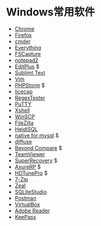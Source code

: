 Windows常用软件
===============

* [Chrome](http://www.chrome.com/)
* [Firefox](http://www.firefox.com.cn/)
* [cmder](http://cmder.net/)
* [Everything](http://www.voidtools.com/)
* [FSCapture](http://www.fscapture.com/)
* [notepad2](http://notepad2.com/)
* [EditPlus](https://www.editplus.com/) $
* [Sublimt Text](http://www.sublimetext.com/)
* [Vim](http://www.vim.org/)
* [PHPStorm](https://www.jetbrains.com/phpstorm/) $
* [licecap](http://www.cockos.com/licecap/)
* [RegexTester](http://www.regextester.com/)
* [PuTTY](http://www.putty.org/)
* [Xshell](http://www.netsarang.com/xshell.html)
* [WinSCP](https://winscp.net)
* [FileZilla](https://filezilla-project.org/)
* [HeidiSQL](https://www.heidisql.com/)
* [native for mysql](https://www.navicat.com/) $
* [diffuse](https://sourceforge.net/projects/diffuse/)
* [Beyond Compare](http://www.scootersoftware.com/) $
* [TeamViewer](https://www.teamviewer.com/)
* [SuperRecovery](http://www.cjhf.net/) $
* [AxureRP](https://www.axure.com/) $
* [HDTunePro](http://www.hdtune.com/) $
* [7-Zip](http://www.7-zip.org/)
* [Zeal](https://zealdocs.org/)
* [SQLiteStudio](https://sqlitestudio.pl)
* [Postman](https://www.getpostman.com/)
* [VirtualBox](https://www.virtualbox.org/)
* [Adobe Reader](https://acrobat.adobe.com/us/en/acrobat/pdf-reader.html)
* [KeePass](http://keepass.info/)
